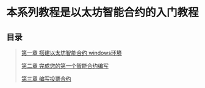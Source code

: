 # 本系列教程是以太坊智能合约的入门教程

## 目录

>[第一章 搭建以太坊智能合约 windows环境](./Chapter_1.md)
>
>[第二章 完成您的第一个智能合约编写](./Chapter_2.md)
>
>[第三章 编写投票合约](./Chapter_3.md)